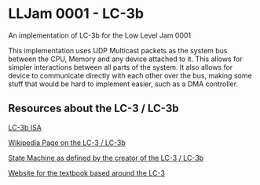 # LLJam 0001 - LC-3b
An implementation of LC-3b for the Low Level Jam 0001


This implementation uses UDP Multicast packets as the system bus between the CPU, Memory and any device attached to it. This allows for simpler interactions between all parts of the system. It also allows for device to communicate directly with each other over the bus, making some stuff that would be hard to implement easier, such as a DMA controller. 


## Resources about the LC-3 / LC-3b

[LC-3b ISA](https://web.archive.org/web/20220620174056/http://users.ece.utexas.edu/~patt/21s.460n/handouts/appA.pdf)

[Wikipedia Page on the LC-3 / LC-3b](https://en.wikipedia.org/wiki/Little_Computer_3#The_LC-3b)

[State Machine as defined by the creator of the LC-3 / LC-3b](https://web.archive.org/web/20081008155158/https://users.ece.utexas.edu/~patt/07s.360N/handouts/state_fixed.pdf)

[Website for the textbook based around the LC-3](https://highered.mheducation.com/sites/0072467509/student_view0/index.html)

